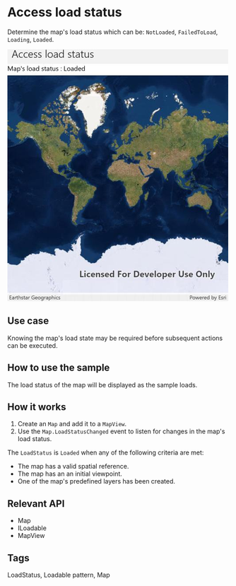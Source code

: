 # Access load status

Determine the map's load status which can be: `NotLoaded`, `FailedToLoad`, `Loading`, `Loaded`.

![screenshot](AccessLoadStatus.jpg)

## Use case

Knowing the map's load state may be required before subsequent actions can be executed.

## How to use the sample

The load status of the map will be displayed as the sample loads.

## How it works

1. Create an `Map` and add it to a `MapView`.
2. Use the `Map.LoadStatusChanged` event to listen for changes in the map's load status.

The `LoadStatus` is `Loaded` when any of the following criteria are met:

* The map has a valid spatial reference.
* The map has an an initial viewpoint.
* One of the map's predefined layers has been created.

## Relevant API

* Map
* ILoadable
* MapView

## Tags

LoadStatus, Loadable pattern, Map
